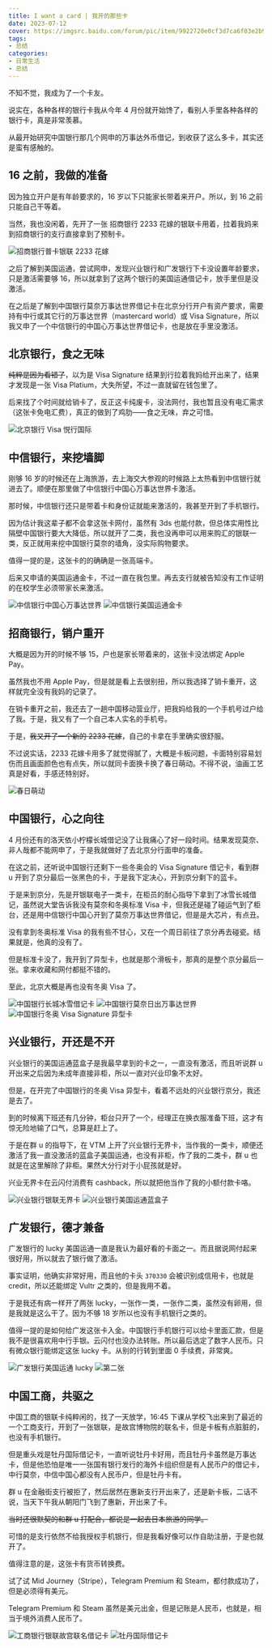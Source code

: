 ```yaml
---
title: I want a card | 我开的那些卡
date: 2023-07-12
cover: https://imgsrc.baidu.com/forum/pic/item/9922720e0cf3d7ca6f03e2b9b71fbe096a63a90c.jpg
tags:
- 总结
categories:
- 日常生活
- 总结
---
```

不知不觉，我成为了一个卡友。
<!--more-->

说实在，各种各样的银行卡我从今年 4 月份就开始馋了，看别人手里各种各样的银行卡，真是非常羡慕。

从最开始研究中国银行那几个网申的万事达外币借记，到收获了这么多卡，其实还是蛮有感触的。

## 16 之前，我做的准备

因为独立开户是有年龄要求的，16 岁以下只能家长带着来开户。所以，到 16 之前只能自己干等着。

当然，我也没闲着，先开了一张 招商银行 2233 花嫁的银联卡用着，拉着我妈来到招商银行的支行直接拿到了预制卡。

![招商银行普卡银联 2233 花嫁](https://imgsrc.baidu.com/forum/pic/item/8601a18b87d6277f7733eff76d381f30e824fcd9.jpg)

之后了解到美国运通，尝试网申，发现兴业银行和广发银行下卡没设置年龄要求，只是激活需要够 16，所以就拿到了这两个银行的美国运通借记卡，放手里但是没激活。

在之后是了解到中国银行莫奈万事达世界借记卡在北京分行开户有资产要求，需要持有中行或其它行的万事达世界（mastercard world）或 Visa Signature，所以我又申了一个中信银行的中国心万事达世界借记卡，也是放在手里没激活。

## 北京银行，食之无味

~~纯粹是因为看错了~~，以为是 Visa Signature 结果到行拉着我妈给开出来了，结果才发现是一张 Visa Platium，大失所望，不过一直就留在钱包里了。

后来找了个时间就给销卡了，反正这卡纯废卡，没法网付，我也暂且没有电汇需求（这张卡免电汇费），真正的做到了鸡肋——食之无味，弃之可惜。

![北京银行 Visa 悦行国际](https://imgsrc.baidu.com/forum/pic/item/962bd40735fae6cdcd4276ae4ab30f2443a70f0f.jpg)

## 中信银行，来挖墙脚

刚够 16 岁的时候还在上海旅游，去上海交大参观的时候路上太热看到中信银行就进去了。顺便在那里做了中信银行中国心万事达世界卡激活。

那时候，中信银行还只是带着卡和身份证就能来激活的，我甚至开到了手机银行。

因为估计我这辈子都不会拿这张卡网付，虽然有 3ds 也能付款，但总体实用性比隔壁中国银行要大大降低，所以就开了二类，我也没再申可以用来购汇的银联一类，反正就用来挖中国银行莫奈的墙角，没实际购物要求。

值得一提的是，这张卡的的确确是一张高端卡。

后来又申请的美国运通金卡，不过一直在我包里。再去支行就被告知没有工作证明的在校学生必须带家长来激活。

![中信银行中国心万事达世界](https://imgsrc.baidu.com/forum/pic/item/6609c93d70cf3bc70cf110239400baa1cc112a08.jpg)
![中信银行美国运通金卡](https://imgsrc.baidu.com/forum/pic/item/7e3e6709c93d70cfa90a77c2bddcd100bba12b09.jpg)

## 招商银行，销户重开

大概是因为开的时候不够 15，户也是家长带着来的，这张卡没法绑定 Apple Pay。

虽然我也不用 Apple Pay，但是就是看上去很别扭，所以我选择了销卡重开，这样就完全没有我妈的记录了。

在销卡重开之前，我还去了一趟中国移动营业厅，把我妈给我的一个手机号过户给了我。于是，我又有了一个自己本人实名的手机号。

于是，~~我又开了一个新的 2233 花嫁~~，自己的卡拿在手里确实很舒服。

不过说实话，2233 花嫁卡用多了就觉得腻了，大概是卡板问题，卡面特别容易划伤而且画面颜色也有点失，所以就同卡面换卡换了春日萌动。不得不说，油画工艺真是好看，手感还特别好。

![春日萌动](https://imgsrc.baidu.com/forum/pic/item/8435e5dde71190ef2b084f108b1b9d16fcfa600a.jpg)

## 中国银行，心之向往

4 月份还有的洛天依小柠檬长城借记没了让我痛心了好一段时间。结果发现莫奈、非人哉都不能网申了，于是我就做好了去北京分行面申的准备。

在这之前，还听说中国银行还剩下一些冬奥会的 Visa Signature 借记卡，看到群 u 开到了京分最后一张黑色的卡，于是我下定决心，开到京分剩下的蓝卡。

于是来到京分，先是开银联电子一类卡，在柜员的耐心指导下拿到了冰雪长城借记，虽然说大堂告诉我没有莫奈和冬奥标准 Visa 卡，但我还是碰了碰运气到了柜台，还是用中信银行中国心开到了莫奈万事达世界借记，但是是大芯片，有点丑。

没有拿到冬奥标准 Visa 的我有些不甘心，又在一个周日前往了京分再去碰瓷。结果就是，他真的没有了。

但是标准卡没了，我开到了异型卡，也就是那个滑板卡，那真的是整个京分最后一张。拿来收藏和网付都挺不错的。

至此，北京大概是再也没有冬奥 Visa 了。

<div class="justified-gallery">

![中国银行长城冰雪借记卡](https://imgsrc.baidu.com/forum/pic/item/c2cec3fdfc03924576473cc0c294a4c27c1e250b.jpg)
![中国银行莫奈日出万事达世界](https://imgsrc.baidu.com/forum/pic/item/3801213fb80e7bec0637de2e6a2eb9389a506b14.jpg)
![中国银行冬奥 Visa Signature 异型卡](https://imgsrc.baidu.com/forum/pic/item/730e0cf3d7ca7bcb1f971ae0fb096b63f724a815.jpg)

</div>

## 兴业银行，开还是不开

兴业银行的美国运通蓝盒子是我最早拿到的卡之一，一直没有激活，而且听说群 u 开出来之后因为未成年直接非柜，所以一直对兴业印象不太好。

但是，在开完了中国银行的冬奥 Visa 异型卡，看着不远处的兴业银行京分，我还是去了。

到的时候离下班还有几分钟，柜台只开了一个，经理正在换衣服准备下班，这才有惊无险地输了口气，总算是赶上了。

于是在群 u 的指导下，在 VTM 上开了兴业银行无界卡，当作我的一类卡，顺便还激活了我一直没激活的蓝盒子美国运通，也没有非柜，作了我的二类卡，群 u 也就是在这里解除了非柜。果然大分行对于小屁孩就是好。

兴业无界卡在云闪付消费有 cashback，所以就把他当作了我的小额付款卡咯。

<div class="justified-gallery">

![兴业银行银联无界卡](https://imgsrc.baidu.com/forum/pic/item/b7003af33a87e95004f82ea355385343faf2b416.jpg)
![兴业银行美国运通蓝盒子](https://imgsrc.baidu.com/forum/pic/item/1f178a82b9014a90212a9b72ec773912b21beeee.jpg)

</div>

## 广发银行，德才兼备

广发银行的 lucky 美国运通一直是我认为最好看的卡面之一。而且据说网付起来很好用，所以就去了银行做了激活。

事实证明，他确实非常好用，而且他的卡头 `370330` 会被识别成信用卡，也就是 credit，所以还能绑定 Vultr 之类的，但是我用不着。

于是我还有病一样开了两张 lucky，一张作一类，一张作二类，虽然没有卵用，但是我就是这么干了。因为不够 18 岁所以也没有手机银行之类的。

值得一提的是如何给广发这张卡入金。中国银行手机银行可以给卡里面汇款，但是我不是很喜欢用中行手银。云闪付也没办法转账。所以最后选定了数字人民币。只有微众银行能绑定这张 lucky 卡。从别的行转到里面 0 手续费，非常爽。

<div class="justified-gallery">

![广发银行美国运通 lucky](https://imgsrc.baidu.com/forum/pic/item/faedab64034f78f03ee5473c3c310a55b2191c17.jpg)
![第二张](https://imgsrc.baidu.com/forum/pic/item/5882b2b7d0a20cf47579231033094b36adaf9910.jpg)

</div>

## 中国工商，共驱之

中国工商的银联卡纯粹闲的，找了一天放学，16:45 下课从学校飞出来到了最近的一个工商支行，开到了一张银联，是故宫博物院的联名卡，但是卡板有点脏脏的，也没有手机银行。

但是重头戏是牡丹国际借记卡，一直听说牡丹卡好用，而且牡丹卡虽然是万事达卡，但是他恐怕是唯一一张国有银行发行的海外卡组织但是有人民币户的借记卡，中行莫奈，中信中国心都没有人民币户，但是牡丹卡有。

群 u 在金融街支行被拒了，然后居然在惠新支行开出来了，还是新卡板，二话不说，当天下午我从朝阳门飞到了惠新，开出来了卡。

~~当时还很默契的和群 u 打配合，都说是一起去日本旅游的同学。~~

可惜的是支行依然不给我授权手机银行，但是我看好像可以作自助注册，于是也就开了。

值得注意的是，这张卡有货币转换费。

试了试 Mid Journey（Stripe），Telegram Premium 和 Steam，都付款成功了，但是必须得有美元。

Telegram Premium 和 Steam 虽然是美元出金，但是记账是人民币，也就是，相当于境外消费人民币了。

<div class="justified-gallery">

![工商银行银联故宫联名借记卡](https://imgsrc.baidu.com/forum/pic/item/7acb0a46f21fbe0973b61edb2e600c338644ad11.jpg)
![牡丹国际借记卡](https://imgsrc.baidu.com/forum/pic/item/29381f30e924b89946d4a4f72b061d950b7bf612.jpg)

</div>
